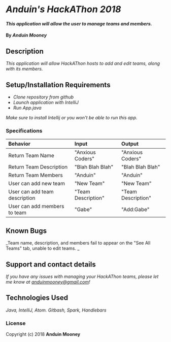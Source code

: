 # _Anduin's HackAThon 2018_

#### _This application will allow the user to manage teams and members._

#### By _**Anduin Mooney**_

## Description

_This application will allow HackAThon hosts to add and edit teams, along with its members._

## Setup/Installation Requirements

* _Clone repository from github_
* _Launch application with IntelliJ_
* _Run App.java_

_Make sure to install Intellij or you won't be able to run this app._


### Specifications
| Behavior | Input | Output |
| :-------------     | :------------- | :-------------
|Return Team Name| "Anxious Coders" | "Anxious Coders" |
| Return Team Description| "Blah Blah Blah" | "Blah Blah Blah" |
| Return Team Members| "Anduin" | "Anduin"|
| User can add new team | "New Team" | "New Team"|
| User can add team description| "Team Description"| "Team Description"|
| User can add members to team| "Gabe" | "Add:Gabe" |


## Known Bugs

_Team name, description, and members fail to appear on the "See All Teams" tab, unable to edit teams. _

## Support and contact details

_If you have any issues with managing your HackAThon teams, please let me know at anduinmooney@gmail.com!_

## Technologies Used

_Java, IntelliJ, Atom. Gitbash, Spark, Handlebars_

### License



Copyright (c) 2018 **Anduin Mooney**
